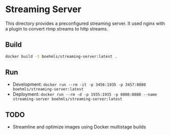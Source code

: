 # Streaming Server

This directory provides a preconfigured streaming server.
It used nginx with a plugin to convert rtmp streams to http streams.

## Build
```bash
docker build -t boehmls/streaming-server:latest .
```

## Run
- Development: `docker run --rm -it -p 3456:1935 -p 3457:8080 boehmls/streaming-server:latest`
- Deployment: `docker run --rm -d -p 1935:1935 -p 8080:8080 --name streaming-server boehmls/streaming-server:latest`

## TODO
- Streamline and optimize images using Docker multistage builds
